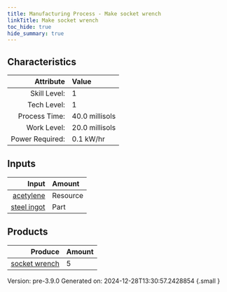 ```yaml
---
title: Manufacturing Process - Make socket wrench
linkTitle: Make socket wrench
toc_hide: true
hide_summary: true
---
```



## Characteristics

| Attribute      | Value |
|--------:|:------|
|Skill Level:|1|
|Tech Level:|1|
|Process Time:|40.0 millisols|
|Work Level:|20.0 millisols|
|Power Required:|0.1 kW/hr|

## Inputs

| Input      | Amount |
|--------:|:------|
|[acetylene](/docs/definitions/resource/acetylene)|Resource|0.1 kg|
|[steel ingot](/docs/definitions/part/steel-ingot)|Part|1|

## Products


| Produce      | Amount |
|--------:|:------|
|[socket wrench](/docs/definitions/part/socket-wrench)|5|


Version: pre-3.9.0 Generated on: 2024-12-28T13:30:57.2428854
{.small }

